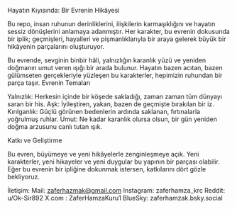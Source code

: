 Hayatın Kıyısında: Bir Evrenin Hikâyesi

Bu repo, insan ruhunun derinliklerini, ilişkilerin karmaşıklığını ve hayatın sessiz dönüşlerini anlamaya adanmıştır. Her karakter, bu evrenin dokusunda bir iplik; geçmişleri, hayalleri ve pişmanlıklarıyla bir araya gelerek büyük bir hikâyenin parçalarını oluşturuyor.

Bu evrende, sevginin binbir hâli, yalnızlığın karanlık yüzü ve yeniden doğmanın umut veren ışığı bir arada bulunur. Hayatın bazen acıtan, bazen gülümseten gerçekleriyle yüzleşen bu karakterler, hepimizin ruhundan bir parça taşır.
Evrenin Temaları

   Yalnızlık: Herkesin içinde bir köşede sakladığı, zaman zaman tüm dünyayı saran bir his.
   Aşk: İyileştiren, yakan, bazen de geçmişte bırakılan bir iz.
   Kırılganlık: Güçlü görünen bedenlerin ardında saklanan, fırtınalarla yoğrulmuş ruhlar.
   Umut: Ne kadar karanlık olursa olsun, bir gün yeniden doğma arzusunu canlı tutan ışık.

Katkı ve Geliştirme

Bu evren, büyümeye ve yeni hikâyelerle zenginleşmeye açık. Yeni karakterler, yeni hikayeler ve yeni duygular bu yapının bir parçası olabilir. Eğer bu evrenin bir ipliğine dokunmak istersen, katkılarını dört gözle bekliyoruz.

İletişim:
  Mail: zaferhazmak@gmail.com
  Instagram: zaferhamza_krc
  Reddit: u/Ok-Sir892 
  X.com : ZaferHamzaKuru1
  BlueSky: zaferhamzak.bsky.social
  
